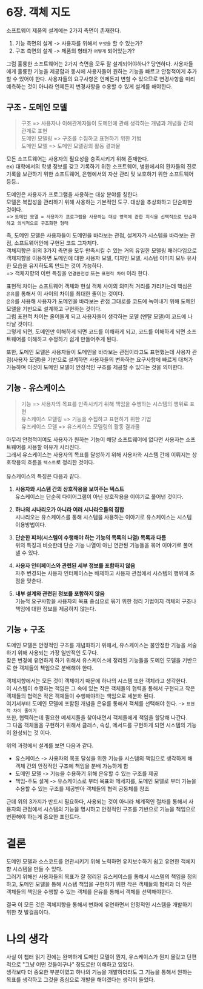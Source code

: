 # 6장. 객체 지도
소프트웨어 제품의 설계에는 2가지 측면이 존재한다.
1. 기능 측면의 설계 
  -> 사용자를 위해서 `무엇을` 할 수 있는가? 
2. 구조 측면의 설계
  -> 제품의 형태가 `어떻게` 되어있는가?
  
그럼 훌륭한 소프트웨어는 2가지 측면을 모두 잘 설계되어야하나? 당연하다.
사용자들에게 훌륭한 기능을 제공함과 동시에 사용자들이 원하는 기능을 빠르고 안정적이게 추가할 수 있어야 한다.
사용자들의 요구사항은 언제든지 변할 수 있으므로 변경사항을 미리 예측하는 것이 아니라 언제든지 변경사항을 수용할 수 있게 설계를 해야한다.


## 구조 - 도메인 모델
> 구조 => 사용자나 이해관계자들이 도메인에 관해 생각하는 개념과 개념들 간의 관계로 표현<br/>
> 도메인 모델링 => 구조를 수집하고 표현하기 위한 기법<br/>
> 도메인 모델 => 도메인 모델링의 활동 결과물

모든 소프트웨어는 사용자의 필요성을 충족시키기 위해 존재한다.<br/>
ex) 대학에서의 학생 정보를 갖고 기록하기 위한 소프트웨어, 병원에서의 환자들의 진료기록을 보관하기 위한 소프트웨어, 은행에서의 자산 관리 및 보호하기 위한 소프트웨어 등등..

도메인은 사용자가 프로그램을 사용하는 대상 분야를 칭한다.<br/>
모델은 복잡성을 관리하기 위해 사용하는 기본적인 도구. 대상을 추상화하고 단순화한 것이다.<br/>
=> `도메인 모델 = 사용자가 프로그램을 사용하는 대상 영역에 관한 지식을 선택적으로 단순화하고 의식적으로 구조화한 형태`

즉, 도메인 모델은 사용자들이 도메인을 바라보는 관점, 설계자가 시스템을 바라보는 관점, 소프트웨어안에 구현된 코드 그자체다.<br/>
객체지향은 위의 3가지 측면을 모두 만족시킬 수 있는 거의 유일한 모델링 패러다임으로 객체지향을 이용하면 도메인에 대한 사용자 모델, 디자인 모델, 시스템 이미지 모두 유사한 모습을 유지하도록 만드는 것이 가능하다.<br/>
=> 객체지향의 이런 특징을 `연결완전성` 또는 `표현적 차이` 이라 한다.

표현적 차이는 소프트웨어 객체와 현실 객체 사이의 의미적 거리를 가리키는데 핵심은 `은유`를 통해서 이 사이의 차이를 최대한 줄이는 것이다.<br/>
`은유`를 사용해 사용자가 도메인을 바라보는 관점 그대로를 코드에 녹여내기 위해 도메인 모델을 기반으로 설계하고 구현하는 것이다.<br/>
그럼 표현적 차이는 줄어들게 되고 사용자들이 생각하는 모델 (멘탈 모델)이 코드에 나타날 것이다. <br/>
그렇게 되면, 도메인만 이해하게 되면 코드를 이해하게 되고, 코드를 이해하게 되면 소프트웨어를 이해하고 수정하기 쉽게 만들어주게 된다.<br/>

또한, 도메인 모델은 사용자들이 도메인을 바라보는 관점이라고도 표현했는데 사용자 관점(사용자 모델)을 기반으로 설계하면 사용자들의 변화하는 요구사항에 빠르게 대처가 가능하며 이것이 도메인 모델이 안정적인 구조를 제공할 수 있다는 것을 의미한다.


## 기능 - 유스케이스
> 기능 => 사용자의 목표를 만족시키기 위해 책임을 수행하는 시스템의 행위로 표현<br/>
> 유스케이스 모델링 => 기능을 수집하고 표현하기 위한 기법<br/>
> 유즈케이스 모델 => 유스케이스 모델링의 활동 결과물

아무리 안정적이여도 사용자가 원하는 기능이 해당 소프트웨어에 없다면 사용자는 소프트웨어를 사용할 이유가 사라진다.<br/>
그래서 유스케이스는 사용자의 목표를 달성하기 위해 사용자와 시스템 간에 이뤄지는 상호작용의 흐름을 `텍스트`로 정리한 것이다.<br/>
<br/>
유스케이스의 특징은 다음과 같다.
1. **사용자와 시스템 간의 상호작용을 보여주는 텍스트**<br/>
    유스케이스는 단순히 다이어그램이 아닌 상호작용을 이야기로 풀어낸 것이다.
    
2. **하나의 시나리오가 아니라 여러 시나라오들의 집합**<br/>
    시나리오는 유스케이스를 통해 시스템을 사용하는 이야기로 유스케이스는 시스템 이용방법이다.
    
3. **단순한 피처(시스템이 수행해야 하는 기능의 목록의 나열) 목록과 다름**<br/>
    위의 특징과 비슷한데 단순 기능 나열이 아닌 연관된 기능들을 묶어 이야기로 풀어낼 수 있다.
    
4. **사용자 인터페이스와 관련된 세부 정보를 포함하지 않음**<br/>
    자주 변경되는 사용자 인터페이스는 배제하고 사용자 관점에서 시스템의 행위에 초점을 맞춘다.

5. **내부 설계와 관련된 정보를 포함하지 않음**<br/>
    기능적 요구사항을 사용자의 목표 중심으로 묶기 위한 정리 기법이지 객체의 구조나 책임에 대한 정보를 제공하지 않는다.
    
    
## 기능 + 구조
도메인 모델은 안정적인 구조를 개념화하기 위해서, 유스케이스는 불안정한 기능을 서술하기 위해 사용되는 가장 일반적인 도구다.<br/>
잦은 변경에 유연하게 하기 위해서 유스케이스에 정리된 기능들을 도메인 모델을 기반으로 한 객체들의 책임으로 분배해야 한다.<br/>

객체지향에서는 모든 것이 객체이기 때문에 하나의 시스템 또한 객체라고 생각한다.<br/>
이 시스템이 수행하는 책임은 그 속에 있는 작은 객체들의 협력을 통해서 구현되고 작은 객체들의 협력은 작은 객체들이 수행해야하는 책임으로 세분화 된다.<br/>
여기서부터 도메인 모델에 포함된 개념을 은유를 통해서 객체를 선택해야 한다. -> `표현적 차이 줄이기`<br/>
또한, 협력하는데 필요한 메세지들을 찾아내면서 객체들에게 책임을 할당해 나간다.<br/>
그 다음 객체들을 구현하기 위해서 클래스, 속성, 메서드를 구현하게 되면 시스템의 기능이 완성되는 것 이다.<br/>

위의 과정에서 설계를 보면 다음과 같다.<br/>
- 유스케이스 -> 사용자의 목표 달성을 위한 기능을 시스템의 책임으로 생각하게 해 객체 간의 안정적인 구조에 책임을 분배 가능하게 함<br/>
- 도메인 모델 -> 기능을 수용하기 위해 은유할 수 있는 구조를 제공<br/>
- 책임-주도 설계 -> 유스케이스로 부터 목표와 메세지를, 도메인 모델로 부터 기능을 수용할 수 있는 구조를 제공받아 객체들의 협력 공동체를 창조<br/>

근데 위의 3가지가 반드시 필요하다, 사용되는 것이 아니라 체계적인 절차를 통해서 사용자의 관점에서 시스템의 기능을 명시하고 안정적인 구조를 기반으로 기능을 책임으로 변환해야 하는게 중요한 포인트다.

# 결론
도메인 모델과 소스코드를 연관시키기 위해 노력하면 유지보수하기 쉽고 유연한 객체지향 시스템을 만들 수 있다.<br/>
그러기 위해선 사용자들의 목표가 잘 정리된 유스케이스를 통해서 시스템의 책임을 정의하고, 도메인 모델을 통해 시스템 책임을 구현하기 위한 작은 객체들의 협력과 더 작은 객체들의 책임을 수행할 수 있는 객체를 은유를 통해서 객체를 선택해야한다.

결국 이 모든 것은 객체지향을 통해서 변화에 유연하면서 안정적인 시스템을 개발하기 위한 첫 발걸음이다.<br/>

# 나의 생각
사실 이 챕터 읽기 전에는 완벽하게 도메인 모델이 뭔지, 유스케이스가 뭔지 몰랐고 단편적으로 "그냥 어떤 것들이구나" 정도로만 이해하고 있었다.<br/>
생각보다 더 중요한 부분이였고 하나의 기능을 개발하더라도 그 기능을 통해서 원하는 목표를 생각하고 그것을 중심으로 개발을 해야겠다는 생각이 들었다.

